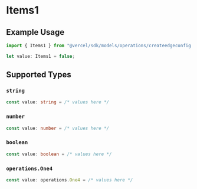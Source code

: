 # Items1

## Example Usage

```typescript
import { Items1 } from "@vercel/sdk/models/operations/createedgeconfig.js";

let value: Items1 = false;
```

## Supported Types

### `string`

```typescript
const value: string = /* values here */
```

### `number`

```typescript
const value: number = /* values here */
```

### `boolean`

```typescript
const value: boolean = /* values here */
```

### `operations.One4`

```typescript
const value: operations.One4 = /* values here */
```

